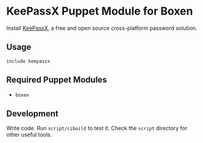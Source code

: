 # KeePassX Puppet Module for Boxen

Install [KeePassX](https://www.keepassx.org/), a free and open source cross-platform password solution.

## Usage

```puppet
include keepassx
```

## Required Puppet Modules

* `boxen`

## Development

Write code. Run `script/cibuild` to test it. Check the `script`
directory for other useful tools.
